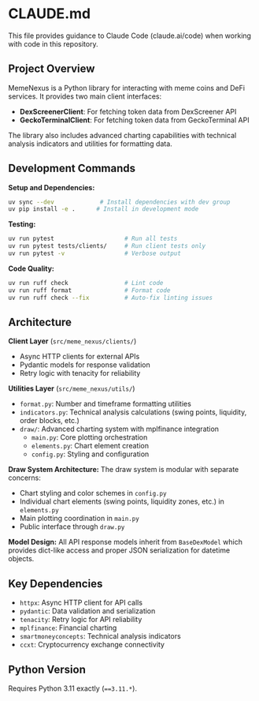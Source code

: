 # CLAUDE.md

This file provides guidance to Claude Code (claude.ai/code) when working with code in this repository.

## Project Overview

MemeNexus is a Python library for interacting with meme coins and DeFi services. It provides two main client interfaces:
- **DexScreenerClient**: For fetching token data from DexScreener API
- **GeckoTerminalClient**: For fetching token data from GeckoTerminal API

The library also includes advanced charting capabilities with technical analysis indicators and utilities for formatting data.

## Development Commands

**Setup and Dependencies:**
```bash
uv sync --dev             # Install dependencies with dev group
uv pip install -e .      # Install in development mode
```

**Testing:**
```bash
uv run pytest                    # Run all tests
uv run pytest tests/clients/     # Run client tests only
uv run pytest -v                 # Verbose output
```

**Code Quality:**
```bash
uv run ruff check                # Lint code
uv run ruff format               # Format code
uv run ruff check --fix          # Auto-fix linting issues
```

## Architecture

**Client Layer** (`src/meme_nexus/clients/`)
- Async HTTP clients for external APIs
- Pydantic models for response validation
- Retry logic with tenacity for reliability

**Utilities Layer** (`src/meme_nexus/utils/`)
- `format.py`: Number and timeframe formatting utilities
- `indicators.py`: Technical analysis calculations (swing points, liquidity, order blocks, etc.)
- `draw/`: Advanced charting system with mplfinance integration
  - `main.py`: Core plotting orchestration
  - `elements.py`: Chart element creation
  - `config.py`: Styling and configuration

**Draw System Architecture:**
The draw system is modular with separate concerns:
- Chart styling and color schemes in `config.py`
- Individual chart elements (swing points, liquidity zones, etc.) in `elements.py`
- Main plotting coordination in `main.py`
- Public interface through `draw.py`

**Model Design:**
All API response models inherit from `BaseDexModel` which provides dict-like access and proper JSON serialization for datetime objects.

## Key Dependencies

- `httpx`: Async HTTP client for API calls
- `pydantic`: Data validation and serialization
- `tenacity`: Retry logic for API reliability
- `mplfinance`: Financial charting
- `smartmoneyconcepts`: Technical analysis indicators
- `ccxt`: Cryptocurrency exchange connectivity

## Python Version

Requires Python 3.11 exactly (`==3.11.*`).